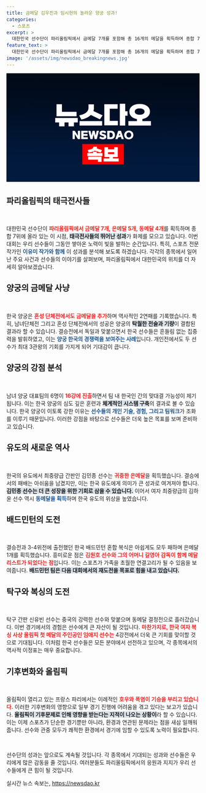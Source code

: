 ```yaml
---
title: 금메달 김우진과 임시현의 놀라운 양궁 성과!
categories:
  - 스포츠
excerpt: >
  대한민국 선수단이 파리올림픽에서 금메달 7개를 포함해 총 16개의 메달을 획득하며 종합 7위를 기록했습니다. 한국 양궁의 2연패와 유도의 은메달, 그리고 배드민턴에서의 가족 메달리스트 등 다양한 이야기를 들어봅니다. 클릭해 보세요!
feature_text: >
  대한민국 선수단이 파리올림픽에서 금메달 7개를 포함해 총 16개의 메달을 획득하며 종합 7위를 기록했습니다. 한국 양궁의 2연패와 유도의 은메달, 그리고 배드민턴에서의 가족 메달리스트 등 다양한 이야기를 들어봅니다. 클릭해 보세요!
image: '/assets/img/newsdao_breakingnews.jpg'
---
```


<p><img src="/assets/img/newsdao_breakingnews.jpg" alt="bookingtag 속보" /></p>

<h2 data-ke-size="size26">파리올림픽의 태극전사들</h2>

<p data-ke-size="size16">&nbsp;</p>

<p>대한민국 선수단이 <b><span style="color: #ee2323;">파리올림픽에서 금메달 7개, 은메달 5개, 동메달 4개</span></b>를 획득하며 종합 7위에 올라 있는 이 시점, <b><span style="background-color: #21538527;">태극전사들의 뛰어난 성과</span></b>가 화제를 모으고 있습니다. 이번 대회는 우리 선수들이 그동안 쌓아온 노력이 빛을 발하는 순간입니다. 특히, 스포츠 전문 작가인 <b><span style="color: #1a5490;">이유미 작가와 함께</span></b> 이 성과를 분석해 보도록 하겠습니다. 각각의 종목에서 일어난 주요 사건과 선수들의 이야기를 살펴보며, 파리올림픽에서 대한민국의 위치를 더 자세히 알아보겠습니다.</p>

<h2 data-ke-size="size26">양궁의 금메달 사냥</h2>

<p data-ke-size="size16">&nbsp;</p>

<p>한국 양궁은 <b><span style="color: #ee2323;">혼성 단체전에서도 금메달을 추가</span></b>하며 역사적인 2연패를 기록했습니다. 특히, 남녀단체전 그리고 혼성 단체전에서의 성공은 양궁의 <b><span style="background-color: #21538527;">탁월한 전술과 기량</span></b>이 결합된 결과라 할 수 있습니다. 결승전에서 독일과 맞붙으면서 한국 선수들은 흔들림 없는 집중력을 발휘하였고, 이는 <b><span style="color: #1a5490;">양궁 한국의 경쟁력을 보여주는 사례</span></b>입니다. 개인전에서도 두 선수가 최대 3관왕의 기회를 가지게 되어 기대감이 큽니다.</p>

<h2 data-ke-size="size26">양궁의 강점 분석</h2>

<p data-ke-size="size16">&nbsp;</p>

<p>남녀 양궁 대표팀의 6명이 <b><span style="color: #ee2323;">16강에 진출</span></b>하면서 팀 내 한국인 간의 맞대결 가능성이 제기됩니다. 이는 한국 양궁의 심도 깊은 훈련과 <b><span style="background-color: #21538527;">체계적인 시스템 구축</span></b>의 결과로 볼 수 있습니다. 한국 양궁이 이토록 강한 이유는 <b><span style="color: #1a5490;">선수들의 개인 기술, 경험, 그리고 팀워크</span></b>가 조화를 이루기 때문입니다. 이러한 강점을 바탕으로 선수들은 더욱 높은 목표를 보며 준비하고 있습니다.</p>

<h2 data-ke-size="size26">유도의 새로운 역사</h2>

<p data-ke-size="size16">&nbsp;</p>

<p>한국의 유도에서 최중량급 간판인 김민종 선수는 <b><span style="color: #ee2323;">귀중한 은메달</span></b>을 획득했습니다. 결승에서의 패배는 아쉬움을 남겼지만, 이는 한국 유도에게 의미가 큰 성과로 여겨져야 합니다. <b><span style="background-color: #21538527;">김민종 선수는 더 큰 성장을 위한 기회로 삼을 수 있습니다.</span></b> 이어서 여자 최중량급의 김하윤 선수 역시 <b><span style="color: #1a5490;">동메달을 획득</span></b>하며 한국 유도의 위상을 높였습니다.</p>

<h2 data-ke-size="size26">배드민턴의 도전</h2>

<p data-ke-size="size16">&nbsp;</p>

<p>결승전과 3-4위전에 출전했던 한국 배드민턴 혼합 복식은 아쉽게도 모두 패하며 은메달 1개를 획득했습니다. 흥미로운 점은 <b><span style="color: #ee2323;">김원호 선수와 그의 어머니 길영아 감독이 함께 메달리스트가 되었다는 점</span></b>입니다. 이는 스포츠가 가족을 초월한 연결고리가 될 수 있음을 보여줍니다. <b><span style="background-color: #21538527;">배드민턴 팀은 다음 대회에서의 재도전을 목표로 힘을 내고 있습니다.</span></b></p>

<h2 data-ke-size="size26">탁구와 복싱의 도전</h2>

<p data-ke-size="size16">&nbsp;</p>

<p>탁구 간판 신유빈 선수는 중국의 강력한 선수와 맞붙으며 동메달 결정전으로 흘러갔습니다. 이번 경기에서의 경험은 선수에게 큰 자산이 될 것입니다. <b><span style="color: #ee2323;">마찬가지로, 한국 여자 복싱 사상 올림픽 첫 메달의 주인공인 임애지 선수는</span></b> 4강전에서 더욱 큰 기회를 맞이할 것으로 기대됩니다. 이처럼 한국 선수들은 모든 분야에서 선전하고 있으며, 각 종목에서의 역사적 이정표는 매우 중요합니다.</p>

<h2 data-ke-size="size26">기후변화와 올림픽</h2>

<p data-ke-size="size16">&nbsp;</p>

<p>올림픽이 열리고 있는 프랑스 파리에서는 이례적인 <b><span style="color: #ee2323;">호우와 폭염이 기승을 부리고 있습니다.</span></b> 이러한 기후변화의 영향으로 일부 경기 진행에 어려움을 겪고 있다는 보고가 있습니다. <b><span style="background-color: #21538527;">올림픽이 기후문제로 인해 영향을 받는다는 지적이 나오는 상황이</span></b>라 할 수 있습니다. 이는 이제 스포츠가 단순한 경기뿐만 아니라, 환경과 연관된 문제라는 점을 새삼 일깨워 줍니다. 선수와 관중 모두가 쾌적한 환경에서 경기에 임할 수 있도록 노력이 필요합니다.</p>

<p data-ke-size="size16">&nbsp;</p>

<p>선수단의 성과는 앞으로도 계속될 것입니다. 각 종목에서 기대되는 성과와 선수들은 우리에게 많은 감동을 줄 것입니다. 여러분들도 파리올림픽에서의 응원과 지지가 우리 선수들에게 큰 힘이 될 것입니다.</p>
실시간 뉴스 속보는, <a href="https://newsdao.kr" rel="dofollow">https://newsdao.kr</a>


